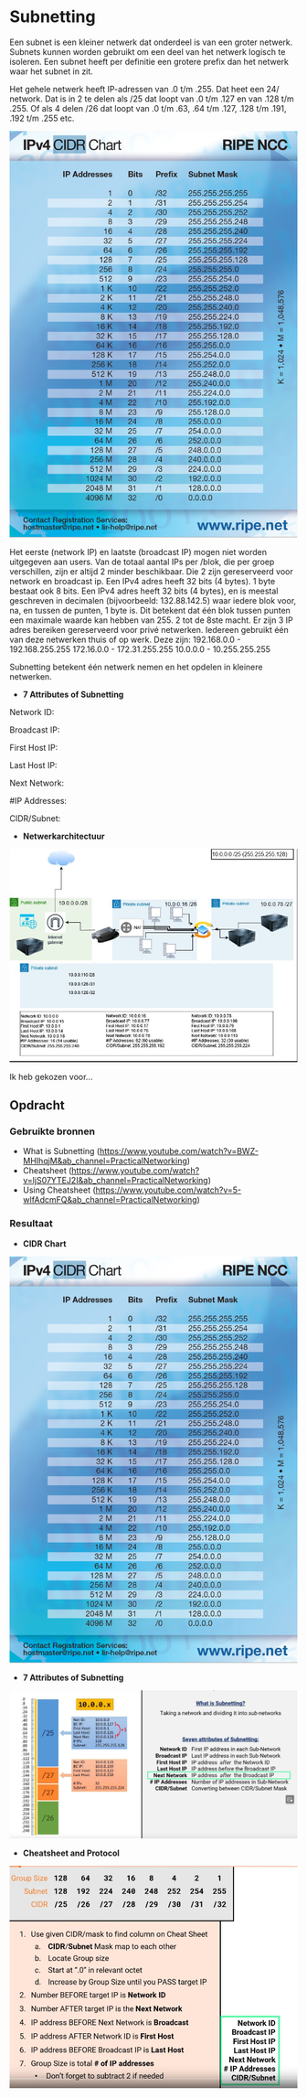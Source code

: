 # Subnetting
Een subnet is een kleiner netwerk dat onderdeel is van een groter netwerk. Subnets kunnen worden gebruikt om een deel van het netwerk logisch te isoleren. Een subnet heeft per definitie een grotere prefix dan het netwerk waar het subnet in zit.

Het gehele netwerk heeft IP-adressen van .0 t/m .255. Dat heet een 24/ network. 
Dat is in 2 te delen als /25 dat loopt van .0 t/m .127 en van .128 t/m .255.
Of als 4 delen /26 dat loopt van .0 t/m .63, .64 t/m .127, .128 t/m .191, .192 t/m .255 etc.

![Alt text](../00_includes/02_CIDR_Chart_Ripe.png)

Het eerste (network IP) en laatste (broadcast IP) mogen niet worden uitgegeven aan users.
Van de totaal aantal IPs per /blok, die per groep verschillen, zijn er altijd 2 minder beschikbaar. Die 2 zijn gereserveerd voor network en broadcast ip.
Een IPv4 adres heeft 32 bits (4 bytes). 1 byte bestaat ook 8 bits.
Een IPv4 adres heeft 32 bits (4 bytes), en is meestal geschreven in decimalen (bijvoorbeeld: 132.88.142.5) waar iedere blok voor, na, en tussen de punten, 1 byte is. Dit betekent dat één blok tussen punten een maximale waarde kan hebben van 255. 2 tot de 8ste macht.
Er zijn 3 IP adres bereiken gereserveerd voor privé netwerken. Iedereen gebruikt één van deze netwerken thuis of op werk. Deze zijn:
192.168.0.0 - 192.168.255.255
172.16.0.0 - 172.31.255.255
10.0.0.0 - 10.255.255.255

Subnetting betekent één netwerk nemen en het opdelen in kleinere netwerken.

* __7 Attributes of Subnetting__

Network ID: 

Broadcast IP: 

First Host IP: 

Last Host IP:

 Next Network: 

#IP Addresses: 

CIDR/Subnet: 

* __Netwerkarchitectuur__

![Alt text](../00_includes/02_NetworkArchitecture.JPG)

Ik heb gekozen voor...


## Opdracht
### Gebruikte bronnen
* What is Subnetting (https://www.youtube.com/watch?v=BWZ-MHIhqjM&ab_channel=PracticalNetworking)
* Cheatsheet (https://www.youtube.com/watch?v=ljS07YTEJ2I&ab_channel=PracticalNetworking)
* Using Cheatsheet (https://www.youtube.com/watch?v=5-wlfAdcmFQ&ab_channel=PracticalNetworking)

### Resultaat

* __CIDR Chart__

![Alt text](../00_includes/02_CIDR_Chart_Ripe.png)

* __7 Attributes of Subnetting__

![Alt text](../00_includes/02_Subnetbeeld.JPG)

* __Cheatsheet and Protocol__

![Alt text](../00_includes/02_SubnettingGuide.JPG)